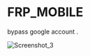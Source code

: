 # FRP_MOBILE
bypass google account
 .
 
![Screenshot_3](https://user-images.githubusercontent.com/60524669/194938951-539e3633-e809-498f-ab21-7e958c1dd9ab.png)
